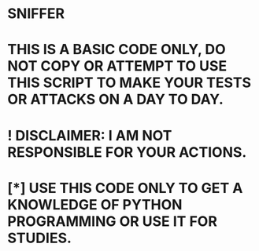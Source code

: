 # SNIFFER

# THIS IS A BASIC CODE ONLY, DO NOT COPY OR ATTEMPT TO USE THIS SCRIPT TO MAKE YOUR TESTS OR ATTACKS ON A DAY TO DAY.

# ! DISCLAIMER: I AM NOT RESPONSIBLE FOR YOUR ACTIONS.

# [*] USE THIS CODE ONLY TO GET A KNOWLEDGE OF PYTHON PROGRAMMING OR USE IT FOR STUDIES.
